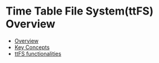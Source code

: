 # Time Table File System(ttFS) Overview

- [Overview](#overview)
- [Key Concepts](#Key-Concepts)
- [ttFS functionalities](#Functions)
